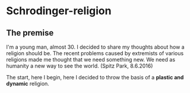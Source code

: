 # Schrodinger-religion
## The premise
I'm a young man, almost 30. I decided to share my thoughts about how a religion should be.
The recent problems caused by extremists of various religions made me thought that we need something new.
We need as humanity a new way to see the world. (Spitz Park, 8.6.2016)

The start, here I begin, here I decided to throw the basis of a **plastic and dynamic** religion.
